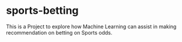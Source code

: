 # sports-betting

This is a Project to explore how Machine Learning can assist in making recommendation on betting on Sports odds.
